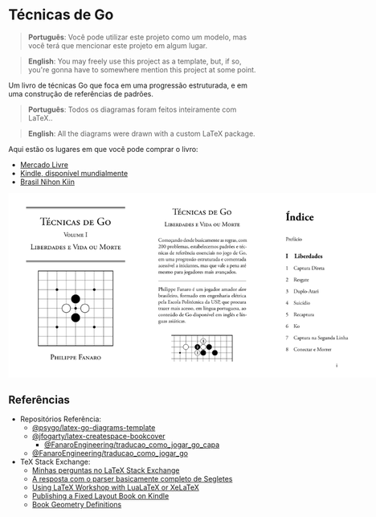 # Técnicas de Go

> **Português**: Você pode utilizar este projeto como um modelo, mas você terá que mencionar este projeto em algum lugar.

> **English**: You may freely use this project as a template, but, if so, you're gonna have to somewhere mention this project at some point.

Um livro de técnicas Go que foca em uma progressão estruturada, e em uma construção de referências de padrões.

> **Português**: Todos os diagramas foram feitos inteiramente com LaTeX..

> **English**: All the diagrams were drawn with a custom LaTeX package.

Aqui estão os lugares em que você pode comprar o livro:

- [Mercado Livre](https://produto.mercadolivre.com.br/MLB-3947538421-tecnicas-de-go-volume-1-liberdades-e-vida-ou-morte-_JM)
- [Kindle, disponível mundialmente](https://www.amazon.com.br/dp/B0DSCJ1PXC)
- [Brasil Nihon Kiin](https://www.instagram.com/nihon_kiin/)

<div style="display: inline-flex">
  <img src="assets/amostras_imagens/capa.png" width="260px" alt="capa" />
  <img src="assets/amostras_imagens/contra_capa.png" width="260px" alt="contra-capa" />
  <img src="assets/amostras_imagens/indice_1.png" width="260px" alt="Índice 1" />
  <img src="assets/amostras_imagens/indice_2.png" width="260px" alt="Índice 2" />
  <img src="assets/amostras_imagens/indice_3.png" width="260px" alt="Índice 3" />
  <img src="assets/amostras_imagens/prefacio_1.png" width="260px" alt="Prefácio 1" />
  <img src="assets/amostras_imagens/prefacio_2.png" width="260px" alt="Prefácio 2" />
  <img src="assets/amostras_imagens/captura_direta_1.png" width="260px" alt="Captura Direta 1" />
  <img src="assets/amostras_imagens/captura_direta_2.png" width="260px" alt="Captura Direta 2" />
  <img src="assets/amostras_imagens/escadas_1.png" width="260px" alt="Escadas 1" />
  <img src="assets/amostras_imagens/escadas_2.png" width="260px" alt="Escadas 2" />
  <img src="assets/amostras_imagens/redes_1.png" width="260px" alt="Redes 1" />
  <img src="assets/amostras_imagens/espremer_1.png" width="260px" alt="Espremer 1" />
  <img src="assets/amostras_imagens/atravessar_1.png" width="260px" alt="Atravessar 1" />
  <img src="assets/amostras_imagens/atravessar_2.png" width="260px" alt="Atravessar 2" />
  <img src="assets/amostras_imagens/corridas_de_captura_1.png" width="260px" alt="Corridas de Captura 1" />
  <img src="assets/amostras_imagens/olhos_falsos_1.png" width="260px" alt="Olhos Falsos 1" />
  <img src="assets/amostras_imagens/vida_na_segunda_linha_1.png" width="260px" alt="Vida na Segunda Linha 1" />
  <img src="assets/amostras_imagens/seki_1.png" width="260px" alt="Seki 1" />
</div>

## Referências

- Repositórios Referência:
  - [@psygo/latex-go-diagrams-template](https://github.com/psygo/latex-go-diagrams-template)
  - [@jfogarty/latex-createspace-bookcover](https://github.com/jfogarty/latex-createspace-bookcover)
    - [@FanaroEngineering/traducao_como_jogar_go_capa](https://github.com/FanaroEngineering/traducao_como_jogar_go_capa)
  - [@FanaroEngineering/traducao_como_jogar_go](https://github.com/FanaroEngineering/traducao_como_jogar_go)
- TeX Stack Exchange:
  - [Minhas perguntas no LaTeX Stack Exchange](https://tex.stackexchange.com/users/64441/psygo?tab=questions)
  - [A resposta com o parser basicamente completo de Segletes](https://tex.stackexchange.com/a/709698/64441)
  - [Using LaTeX Workshop with LuaLaTeX or XeLaTeX](https://tex.stackexchange.com/a/726655/64441)
  - [Publishing a Fixed Layout Book on Kindle](https://tex.stackexchange.com/q/727421/64441)
  - [Book Geometry Definitions](https://tex.stackexchange.com/a/508358/64441)
